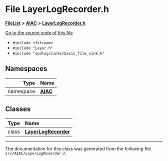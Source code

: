 

# File LayerLogRecorder.h



[**FileList**](files.md) **>** [**AIAC**](dir_21da83368f7816722f2b707a7b03c84f.md) **>** [**LayerLogRecorder.h**](LayerLogRecorder_8h.md)

[Go to the source code of this file](LayerLogRecorder_8h_source.md)



* `#include <fstream>`
* `#include "Layer.h"`
* `#include "spdlog/sinks/basic_file_sink.h"`













## Namespaces

| Type | Name |
| ---: | :--- |
| namespace | [**AIAC**](namespaceAIAC.md) <br> |


## Classes

| Type | Name |
| ---: | :--- |
| class | [**LayerLogRecorder**](classAIAC_1_1LayerLogRecorder.md) <br> |



















































------------------------------
The documentation for this class was generated from the following file `src/AIAC/LayerLogRecorder.h`

